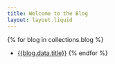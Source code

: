 ```yaml
---
title: Welcome to the Blog
layout: layout.liquid
---
```


{% for blog in collections.blog %}

- [{{blog.data.title}}]({{blog.url}})
  {% endfor %}
